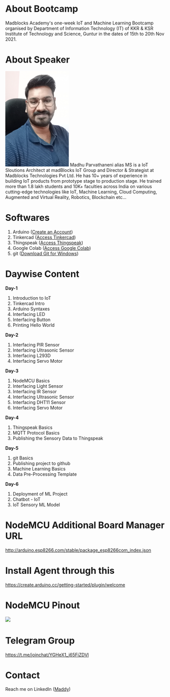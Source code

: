 # About Bootcamp
Madblocks Academy's one-week IoT and Machine Learning Bootcamp organised by Department of Information Technology (IT) of KKR & KSR Institute of Technology and Science, Guntur in the dates of 15th to 20th Nov 2021.

# About Speaker
<img src="https://raw.githubusercontent.com/madblocksgit/ETAI-2021---VSSUT-11th-aug-iot-session/main/maddy.jpg" height="300" width="200" />
Madhu Parvathaneni alias MS is a IoT Sloutions Architect at madBlocks IoT Group and Director & Strategist at Madblocks Technologies Pvt Ltd. He has 10+ years of experience in building IoT products from prototype stage to production stage. He trained more than 1.8 lakh students and 10K+ faculties across India on various cutting-edge technologies like IoT, Machine Learning, Cloud Computing, Augmented and Virtual Reality, Robotics, Blockchain etc...

# Softwares
1. Arduino (<a href="https://create.arduino.cc/">Create an Account</a>)
2. Tinkercad (<a href="https://tinkercad.com">Access Tinkercad</a>)
3. Thingspeak (<a href="https://thingspeak.com">Access Thingspeak</a>)
4. Google Colab (<a href="https://colab.research.google.com">Access Google Colab</a>)
5. git (<a href="htts://git-scm.com">Download Git for Windows</a>)

# Daywise Content

<b>Day-1</b> <br/>

1. Introduction to IoT
2. Tinkercad Intro
3. Arduino Syntaxes
4. Interfacing LED
5. Interfacing Button
6. Printing Hello World

<b>Day-2</b> <br/>

1. Interfacing PIR Sensor
2. Interfacing Ultrasonic Sensor
3. Interfacing L293D
4. Interfacing Servo Motor

<b>Day-3</b> <br/>

1. NodeMCU Basics
2. Interfacing Light Sensor
3. Interfacing IR Sensor
4. Interfacing Ultrasonic Sensor
5. Interfacing DHT11 Sensor
6. Interfacing Servo Motor

<b>Day-4</b> <br/>

1. Thingspeak Basics
2. MQTT Protocol Basics
3. Publishing the Sensory Data to Thingspeak

<b>Day-5</b> <br/>

1. git Basics
2. Publishing project to github
3. Machine Learning Basics
4. Data Pre-Processing Template

<b>Day-6</b> <br/>

1. Deployment of ML Project
2. Chatbot - IoT
3. IoT Sensory ML Model


# NodeMCU Additional Board Manager URL
http://arduino.esp8266.com/stable/package_esp8266com_index.json

# Install Agent through this
https://create.arduino.cc/getting-started/plugin/welcome

# NodeMCU Pinout
<img src="https://i1.wp.com/www.teachmemicro.com/wp-content/uploads/2018/04/NodeMCUv3.0-pinout.jpg?ssl=1" />

# Telegram Group
https://t.me/joinchat/YGHeX1_j65FiZDVl

# Contact
Reach me on LinkedIn (<a href="https://www.linkedin.com/in/madhupiot/">Maddy</a>)
